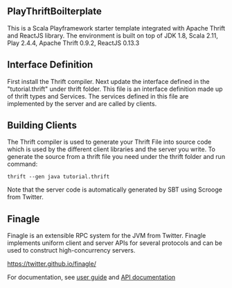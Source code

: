 ## PlayThriftBoilterplate
This is a Scala Playframework starter template integrated with Apache Thrift and ReactJS library. The environment is built on top of JDK 1.8, Scala 2.11, Play 2.4.4, Apache Thrift 0.9.2, ReactJS 0.13.3

## Interface Definition

First install the Thrift compiler. Next update the interface defined in the "tutorial.thrift" under thrift folder.
This file is an interface definition made up of thrift types and Services. The services defined in 
this file are implemented by the server and are called by clients.

## Building Clients

The Thrift compiler is used to generate your Thrift File into source code which 
is used by the different client libraries and the server you write. 
To generate the source from a thrift file you need under the thrift folder and run command:

    thrift --gen java tutorial.thrift
	
Note that the server code is automatically generated by SBT using Scrooge from Twitter.
	
## Finagle

Finagle is an extensible RPC system for the JVM from Twitter. Finagle implements uniform 
client and server APIs for several protocols and can be used to construct high-concurrency servers.

<https://twitter.github.io/finagle/>

For documentation, see
[user guide](https://twitter.github.io/finagle/guide/) and
[API documentation](https://twitter.github.io/finagle/docs/#com.twitter.finagle.package)

